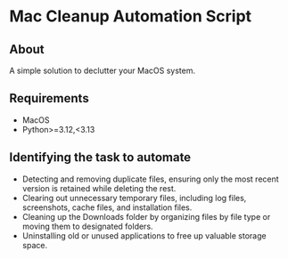 # Mac Cleanup Automation Script

## About

A simple solution to declutter your MacOS system.

## Requirements
- MacOS
- Python>=3.12,<3.13

## Identifying the task to automate

-  Detecting and removing duplicate files, ensuring only the most recent version is retained while deleting the rest.
- Clearing out unnecessary temporary files, including log files, screenshots, cache files, and installation files.
- Cleaning up the Downloads folder by organizing files by file type or moving them to designated folders.
- Uninstalling old or unused applications to free up valuable storage space.
